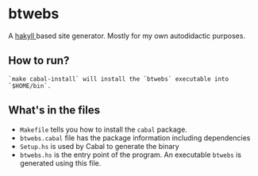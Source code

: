 btwebs
======

A [hakyll ][hakyll] based site generator. Mostly for my own autodidactic
purposes.


## How to run?

    `make cabal-install` will install the `btwebs` executable into `$HOME/bin`.


## What's in the files

  * `Makefile` tells you how to install the `cabal` package.
  * `btwebs.cabal` file has the package information including dependencies
  * `Setup.hs` is used by Cabal to generate the binary
  * `btwebs.hs` is the entry point of the program. An executable `btwebs` is generated using this file.



[hakyll]: http://jaspervdj.be/hakyll/